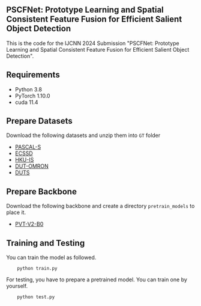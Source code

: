 ## PSCFNet: Prototype Learning and Spatial Consistent Feature Fusion for Efficient Salient Object Detection

This is the code for the IJCNN 2024 Submission "PSCFNet: Prototype Learning and Spatial Consistent Feature Fusion for Efficient Salient Object Detection".


## Requirements

- Python 3.8
- PyTorch 1.10.0
- cuda 11.4


## Prepare Datasets

Download the following datasets and unzip them into `GT` folder

- [PASCAL-S](http://cbi.gatech.edu/salobj/)
- [ECSSD](http://www.cse.cuhk.edu.hk/leojia/projects/hsaliency/dataset.html)
- [HKU-IS](https://i.cs.hku.hk/~gbli/deep_saliency.html)
- [DUT-OMRON](http://saliencydetection.net/dut-omron/)
- [DUTS](http://saliencydetection.net/duts/)

## Prepare Backbone
Download the following backbone and create a directory `pretrain_models` to place it.
- [PVT-V2-B0](https://github.com/whai362/PVT/releases/download/v2/pvt_v2_b0.pth)

## Training and Testing
You can train the model as followed.

```shell
    python train.py
```

For testing, you have to prepare a pretrained model. You can train one by yourself.
```shell
    python test.py
```
